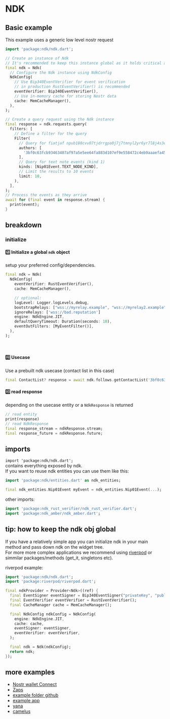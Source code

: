 # NDK

## Basic example

This example uses a generic low level nostr request

```dart
import 'package:ndk/ndk.dart';

// Create an instance of Ndk
// It's recommended to keep this instance global as it holds critical application state
final ndk = Ndk(
  // Configure the Ndk instance using NdkConfig
  NdkConfig(
    // Use Bip340EventVerifier for event verification
    // in production RustEventVerifier() is recommended
    eventVerifier: Bip340EventVerifier(),
    // Use in-memory cache for storing Nostr data
    cache: MemCacheManager(),
  ),
);

// Create a query request using the Ndk instance
final response = ndk.requests.query(
  filters: [
    // Define a filter for the query
    Filter(
      // Query for fiatjaf npub180cvv07tjdrrgpa0j7j7tmnyl2yr6yr7l8j4s3evf6u64th6gkwsyjh6w6
      authors: [
        '3bf0c63fcb93463407af97a5e5ee64fa883d107ef9e558472c4eb9aaaefa459d'
      ],
      // Query for text note events (kind 1)
      kinds: [Nip01Event.TEXT_NODE_KIND],
      // Limit the results to 10 events
      limit: 10,
    ),
  ],
);
// Process the events as they arrive
await for (final event in response.stream) {
  print(event);
}
```

## breakdown

### initialize

#### 1️⃣ Initialize a global `ndk` object

setup your preferred config/dependencies.

```dart
final ndk = Ndk(
  NdkConfig(
    eventVerifier: RustEventVerifier(),
    cache: MemCacheManager(),

    // optional:
    logLevel: Logger.logLevels.debug,
    bootstrapRelays: ["wss://myrelay.example", "wss://myrelay2.example"],
    ignoreRelays: ['wss://bad.reputation']
    engine: NdkEngine.JIT,
    defaultQueryTimeout: Duration(seconds: 10),
    eventOutFilters: [MyEventFilter()],
  ),
);
```

$~~~~~~~~~~~$

#### 2️⃣ Usecase

Use a prebuilt ndk usecase (contact list in this case)

```dart
final ContactList? response = await ndk.follows.getContactList('3bf0c63fcb93463407af97a5e5ee64fa883d107ef9e558472c4eb9aaaefa459d');
```

#### 3️⃣ read response

depending on the usecase entity or a `NdkResponse` is returned

```dart
// read entity
print(response)
// read NdkResponse
final response_stream = ndkResponse.stream;
final response_future = ndkResponse.future;
```

## imports

`import 'package:ndk/ndk.dart';` \
 contains everything exposed by ndk.\
If you want to reuse ndk entities you can use them like this:

```dart
import 'package:ndk/entities.dart' as ndk_entities;

final ndk_entities.Nip01Event myEvent = ndk_entities.Nip01Event(...);
```

other imports:

```dart
import 'package:ndk_rust_verifier/ndk_rust_verifier.dart';
import 'package:ndk_amber/ndk_amber.dart';
```

## tip: how to keep the ndk obj global

If you have a relatively simple app you can initialize ndk in your main method and pass down ndk on the widget tree.\
For more more complex applications we recommend using [riverpod](<[test](https://pub.dev/packages/riverpod)>) or simmilar packages/methods (get_it, singletons etc).

riverpod example:

```dart
import 'package:ndk/ndk.dart';
import 'package:riverpod/riverpod.dart';

final ndkProvider = Provider<Ndk>((ref) {
  final EventSigner eventSigner = Bip340EventSigner("privateKey", "publicKey");
  final EventVerifier eventVerifier = RustEventVerifier();
  final CacheManager cache = MemCacheManager();

  final NdkConfig ndkConfig = NdkConfig(
    engine: NdkEngine.JIT,
    cache: cache,
    eventSigner: eventSigner,
    eventVerifier: eventVerifier,
  );

  final ndk = Ndk(ndkConfig);
  return ndk;
});
```

## more examples

- [Nostr wallet Connect](https://github.com/relaystr/ndk/tree/master/packages/ndk/example/nwc)
- [Zaps](https://github.com/relaystr/ndk/tree/master/packages/ndk/example/zaps)
- [example folder github](https://github.com/relaystr/ndk/tree/master/packages/ndk/example)
- [example app](https://github.com/relaystr/ndk/tree/master/packages/sample-app)
- [yana](https://github.com/frnandu/yana)
- [camelus](https://github.com/leo-lox/camelus)
